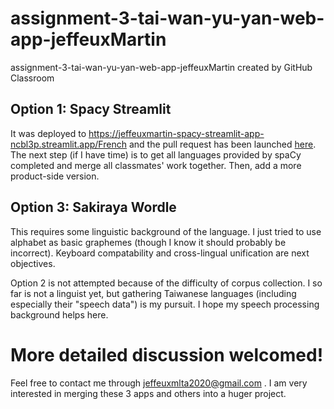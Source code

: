 # assignment-3-tai-wan-yu-yan-web-app-jeffeuxMartin
assignment-3-tai-wan-yu-yan-web-app-jeffeuxMartin created by GitHub Classroom

## Option 1: Spacy Streamlit
It was deployed to https://jeffeuxmartin-spacy-streamlit-app-ncbl3p.streamlit.app/French and the pull request has been launched [here](https://github.com/howard-haowen/spacy-streamlit/pull/3).
The next step (if I have time) is to get all languages provided by spaCy completed and merge all classmates' work together. Then, add a more product-side version.

## Option 3: Sakiraya Wordle
This requires some linguistic background of the language. I just tried to use alphabet as basic graphemes (though I know it should probably be incorrect). Keyboard compatability and cross-lingual unification are next objectives.

Option 2 is not attempted because of the difficulty of corpus collection. I so far is not a linguist yet, but gathering Taiwanese languages (including especially their "speech data") is my pursuit. I hope my speech processing background helps here.

# More detailed discussion welcomed!

Feel free to contact me through jeffeuxmlta2020@gmail.com . I am very interested in merging these 3 apps and others into a huger project.
